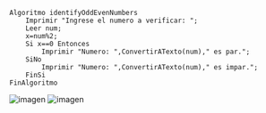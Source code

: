 ```
Algoritmo identifyOddEvenNumbers
	Imprimir "Ingrese el numero a verificar: ";
	Leer num;
	x=num%2;
	Si x==0 Entonces
		Imprimir "Numero: ",ConvertirATexto(num)," es par.";
	SiNo
		Imprimir "Numero: ",ConvertirATexto(num)," es impar.";
	FinSi
FinAlgoritmo
```

![imagen](https://user-images.githubusercontent.com/116420679/208284322-e5c20785-a41d-456c-8a52-6e053b956978.png)
![imagen](https://user-images.githubusercontent.com/116420679/208284333-6e1f693f-dc3d-4b37-b12f-8b940c68bea3.png)
